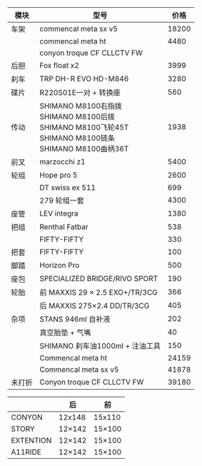 | 模块  | 型号                                                                                                 | 价格    |
| --- | -------------------------------------------------------------------------------------------------- | ----- |
| 车架  | commencal meta sx v5                                                                               | 18200 |
|     | commencal meta ht                                                                                  | 4480  |
|     | conyon troque CF CLLCTV FW                                                                         |       |
| 后胆  | Fox float x2                                                                                       | 3999  |
| 刹车  | TRP DH-R EVO HD-M846                                                                               | 3280  |
| 碟片  | R220S01E一对 + 转换座                                                                                   | 560   |
| 传动  | SHIMANO M8100右指拨<br>SHIMANO M8100后拨<br>SHIMANO M8100飞轮45T<br>SHIMANO M8100链条<br>SHIMANO M8100曲柄36T | 1938  |
| 前叉  | marzocchi z1                                                                                       | 5400  |
| 轮组  | Hope pro 5                                                                                         | 2600  |
|     | DT swiss ex 511                                                                                    | 699   |
|     | 279 轮组一套                                                                                           | 4300  |
| 座管  | LEV integra                                                                                        | 1380  |
| 把组  | Renthal Fatbar                                                                                     | 538   |
|     | FIFTY-FIFTY                                                                                        | 330   |
| 把套  | FIFTY-FIFTY                                                                                        | 100   |
| 脚踏  | Horizon Pro                                                                                        | 500   |
| 座包  | SPECIALIZED BRIDGE/RIVO SPORT                                                                      | 190   |
| 轮胎  | 前 MAXXIS 29 × 2.5 EXO+/TR/3CG                                                                      | 366   |
|     | 后 MAXXIS 275×2.4 DD/TR/3CG                                                                         | 405   |
| 杂项  | STANS 946ml 自补液                                                                                    | 202   |
|     | 真空胎垫 + 气嘴                                                                                          | 40    |
|     | SHIMANO 刹车油1000ml + 注油工具                                                                           | 150   |
|     | Commencal meta ht                                                                                  | 24159 |
|     | Commencal meta sx v5                                                                               | 41878 |
| 未打折 | Conyon troque CF CLLCTV FW                                                                         | 39180 |

|           | 后      | 前      |
| --------- | ------ | ------ |
| CONYON    | 12x148 | 15x110 |
| STORY     | 12×142 | 15×100 |
| EXTENTION | 12×142 | 15×100 |
| A11RIDE   | 12×142 | 15×100 |

